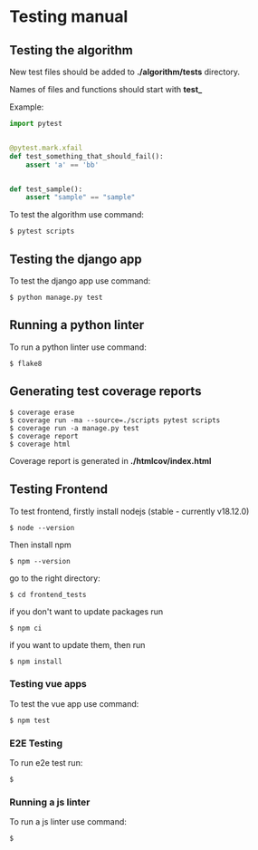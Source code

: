 # Testing manual

## Testing the algorithm
New test files should be added to **./algorithm/tests** directory.

Names of files and functions should start with **test_**

Example:
```python
import pytest


@pytest.mark.xfail
def test_something_that_should_fail():
    assert 'a' == 'bb'


def test_sample():
    assert "sample" == "sample"
```

To test the algorithm use command:
```console
$ pytest scripts
```

## Testing the django app

To test the django app use command:
```console
$ python manage.py test
```


## Running a python linter
To run a python linter use command:
```console
$ flake8
```

## Generating test coverage reports
```console
$ coverage erase
$ coverage run -ma --source=./scripts pytest scripts
$ coverage run -a manage.py test
$ coverage report
$ coverage html
```
Coverage report is generated in **./htmlcov/index.html**

## Testing Frontend
To test frontend, firstly install nodejs (stable - currently v18.12.0)
```console
$ node --version
```
Then install npm
```console
$ npm --version
```

go to the right directory:
```console
$ cd frontend_tests
```
if you don't want to update packages run
```console
$ npm ci
```
if you want to update them, then run
```console
$ npm install
```
### Testing vue apps

To test the vue app use command:
```console
$ npm test
```

### E2E Testing
To run e2e test run:
```console
$ 
```

### Running a js linter
To run a js linter use command:
```console
$ 
```